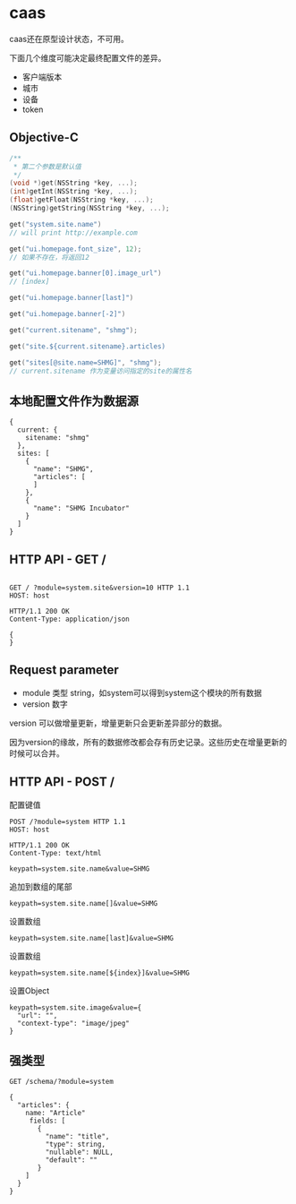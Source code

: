 # caas

caas还在原型设计状态，不可用。

下面几个维度可能决定最终配置文件的差异。

- 客户端版本
- 城市
- 设备
- token

## Objective-C

```Objective-C
/**
 * 第二个参数是默认值
 */
(void *)get(NSString *key, ...);
(int)getInt(NSString *key, ...);
(float)getFloat(NSString *key, ...);
(NSString)getString(NSString *key, ...);

get("system.site.name")
// will print http://example.com

get("ui.homepage.font_size", 12);
// 如果不存在，将返回12

get("ui.homepage.banner[0].image_url")
// [index] 

get("ui.homepage.banner[last]") 

get("ui.homepage.banner[-2]")

get("current.sitename", "shmg");

get("site.${current.sitename}.articles)

get("sites[@site.name=SHMG]", "shmg");
// current.sitename 作为变量访问指定的site的属性名

```

## 本地配置文件作为数据源

```
{
  current: {
  	sitename: "shmg"
  },
  sites: [
    {
      "name": "SHMG",
      "articles": [
      ]
    },
    {
      "name": "SHMG Incubator"
    }
  ]
}
```

## HTTP API - GET /

```

GET / ?module=system.site&version=10 HTTP 1.1
HOST: host

HTTP/1.1 200 OK
Content-Type: application/json

{
}
```

## Request parameter

- module 类型 string，如system可以得到system这个模块的所有数据
- version 数字

version 可以做增量更新，增量更新只会更新差异部分的数据。

因为version的缘故，所有的数据修改都会存有历史记录。这些历史在增量更新的时候可以合并。

## HTTP API - POST /

配置键值

```
POST /?module=system HTTP 1.1
HOST: host

HTTP/1.1 200 OK
Content-Type: text/html

keypath=system.site.name&value=SHMG
```

追加到数组的尾部

```
keypath=system.site.name[]&value=SHMG
```

设置数组

```
keypath=system.site.name[last]&value=SHMG
```

设置数组

```
keypath=system.site.name[${index}]&value=SHMG
```

设置Object

```
keypath=system.site.image&value={
  "url": "",
  "context-type": "image/jpeg"
}
```

## 强类型

```
GET /schema/?module=system

{
  "articles": {
    name: "Article"
  	 fields: [
  	   {
  	     "name": "title",
  	     "type": string,
  	     "nullable": NULL,
  	     "default": ""
  	   }
    ]
  }
}
```
